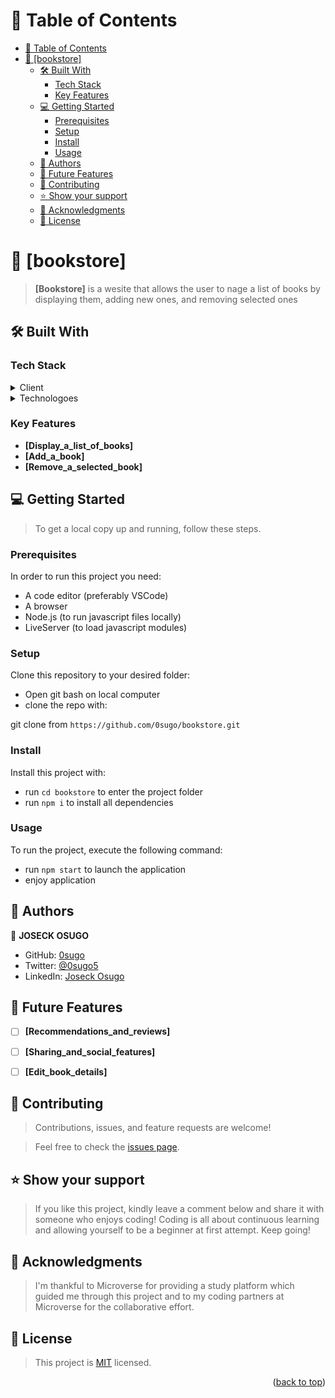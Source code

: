 <!-- TABLE OF CONTENTS -->
<!-- TABLE OF CONTENTS -->
<!-- TABLE OF CONTENTS -->
<!-- TABLE OF CONTENTS -->
<!-- TABLE OF CONTENTS -->
<!-- TABLE OF CONTENTS -->
<!-- TABLE OF CONTENTS -->
<!-- TABLE OF CONTENTS -->
<!-- TABLE OF CONTENTS -->
<!-- TABLE OF CONTENTS -->
<!-- TABLE OF CONTENTS -->
<!-- TABLE OF CONTENTS -->

# 📗 Table of Contents
- [📗 Table of Contents](#-table-of-contents)
- [📖 \[bookstore\] ](#-bookstore-)
  - [🛠 Built With ](#-built-with-)
    - [Tech Stack ](#tech-stack-)
    - [Key Features ](#key-features-)
  - [💻 Getting Started ](#-getting-started-)
    - [Prerequisites](#prerequisites)
    - [Setup](#setup)
    - [Install](#install)
    - [Usage](#usage)
  - [👥 Authors ](#-authors-)
  - [🔭 Future Features ](#-future-features-)
  - [🤝 Contributing ](#-contributing-)
  - [⭐️ Show your support ](#️-show-your-support-)
  - [🙏 Acknowledgments ](#-acknowledgments-)
  - [📝 License ](#-license-)

<!-- PROJECT DESCRIPTION -->

# 📖 [bookstore] <a name="about-project"></a>

> **[Bookstore]** is a wesite that allows the user to nage a list of books by displaying them, adding new ones, and removing selected ones

## 🛠 Built With <a name="built-with"></a>

### Tech Stack <a name="tech-stack"></a>

<details>
  <summary>Client</summary>
  <ul>
    <li><a href="https://developer.mozilla.org/en-US/docs/Web/HTML">HTML</a></li>
    <li><a href="https://developer.mozilla.org/en-US/docs/Web/CSS">CSS</a></li>
    <li><a href="https://developer.mozilla.org/en-US/docs/Web/JavaScript">JavaScript</a></li>    
  </ul>
</details>

<details>
  <summary>Technologoes</summary>
  <ul>
    <li><a href="https://reactjs.org/">React.js</a></li>
  </ul>
</details>



<!-- Features -->

### Key Features <a name="key-features"></a>

- **[Display_a_list_of_books]**
- **[Add_a_book]**
- **[Remove_a_selected_book]**

<!-- GETTING STARTED -->

## 💻 Getting Started <a name="getting-started"></a>

> To get a local copy up and running, follow these steps.

### Prerequisites

In order to run this project you need:
- A code editor (preferably VSCode)
- A browser
- Node.js (to run javascript files locally)
- LiveServer (to load javascript modules)


### Setup

Clone this repository to your desired folder:

- Open git bash on local computer
- clone the repo with: 

git clone from ```https://github.com/0sugo/bookstore.git```

### Install

Install this project with:

- run ```cd bookstore``` to enter the project folder
- run ```npm i``` to install all dependencies

### Usage

To run the project, execute the following command:

- run ```npm start``` to launch the application
- enjoy application


<!-- AUTHORS -->

## 👥 Authors <a name="authors"></a>

👤 **JOSECK OSUGO**

- GitHub: [0sugo](https://github.com/0sugo)
- Twitter: [@0sugo5](https://twitter.com/osugo5)
- LinkedIn: [Joseck Osugo](https://www.linkedin.com/in/joseck-osugo-873b0618a/)


<!-- FUTURE FEATURES -->

## 🔭 Future Features <a name="future-features"></a>

- [ ] **[Recommendations_and_reviews]**
- [ ] **[Sharing_and_social_features]**
- [ ] **[Edit_book_details]**


<!-- CONTRIBUTING -->

## 🤝 Contributing <a name="contributing"></a>

> Contributions, issues, and feature requests are welcome!

> Feel free to check the [issues page](https://github.com/0sugo/bookstore/issues).


<!-- SUPPORT -->

## ⭐️ Show your support <a name="support"></a>

> If you like this project, kindly leave a comment below and share it with someone who enjoys coding! Coding is all about continuous learning and allowing yourself to be a beginner at first attempt. Keep going! 

<!-- ACKNOWLEDGEMENTS -->

## 🙏 Acknowledgments <a name="acknowledgements"></a>

> I'm thankful to Microverse for providing a study platform which guided me through this project and to my coding partners at Microverse for the collaborative effort.

<!-- LICENSE -->

## 📝 License <a name="license"></a>

> This project is [MIT](./LICENSE) licensed.

<p align="right">(<a href="#readme-top">back to top</a>)</p>
